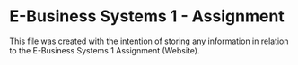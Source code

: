 # E-Business Systems 1 - Assignment
This file was created with the intention of storing any information in relation to the E-Business Systems 1 Assignment (Website).
